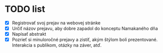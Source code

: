 # TODO list
- [x] Registrovať svoj prejav na webovej stránke
- [x] Určiť názov prejavu, aby dobre zapadol do konceptu Namakaného dňa
- [x] Napísať abstrakt
- [x] Pozrieť si minuloročné prejavy a zistiť, akým štýlom boli prezentované. Interakcia s publikom, otázky na záver, atď.